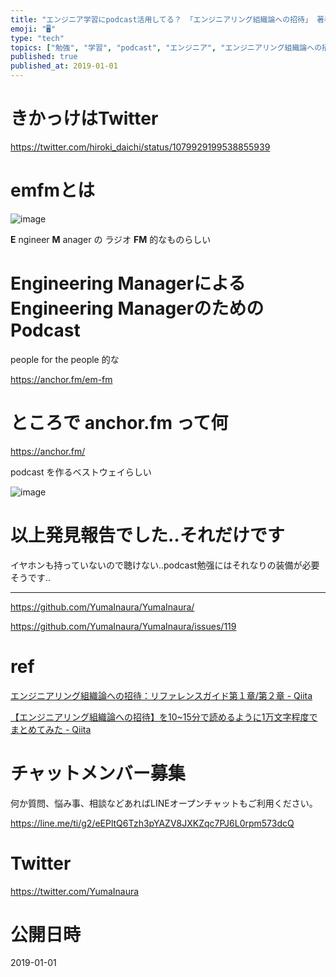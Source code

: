```yaml
---
title: "エンジニア学習にpodcast活用してる？ 「エンジニアリング組織論への招待」 著者の podcast を発見！  @hiroki_daic"
emoji: "🖥"
type: "tech"
topics: ["勉強", "学習", "podcast", "エンジニア", "エンジニアリング組織論への招待"]
published: true
published_at: 2019-01-01
---
```


# きかっけはTwitter

https://twitter.com/hiroki_daichi/status/1079929199538855939



# emfmとは

![image](https://user-images.githubusercontent.com/13635059/50570036-6f5f3000-0dbd-11e9-9427-9b62a6d4d748.png)

**E** ngineer **M** anager の ラジオ **FM** 的なものらしい

# Engineering ManagerによるEngineering ManagerのためのPodcast

people for the people 的な

https://anchor.fm/em-fm

# ところで anchor.fm って何

https://anchor.fm/

podcast を作るベストウェイらしい

![image](https://user-images.githubusercontent.com/13635059/50570039-8a31a480-0dbd-11e9-9a7c-26190100a5e7.png)



# 以上発見報告でした‥それだけです

イヤホンも持っていないので聴けない‥podcast勉强にはそれなりの装備が必要そうです‥


---

https://github.com/YumaInaura/YumaInaura/

https://github.com/YumaInaura/YumaInaura/issues/119

# ref

[エンジニアリング組織論への招待：リファレンスガイド第１章/第２章 - Qiita](https://qiita.com/hirokidaichi/items/195d42ee056ea85a3150)


[【エンジニアリング組織論への招待】を10~15分で読めるように1万文字程度でまとめてみた - Qiita](https://qiita.com/kamesennin/items/89d479112554a6f9d038)








<!-- Update From Qiita API -->

# チャットメンバー募集


何か質問、悩み事、相談などあればLINEオープンチャットもご利用ください。

https://line.me/ti/g2/eEPltQ6Tzh3pYAZV8JXKZqc7PJ6L0rpm573dcQ





# Twitter


https://twitter.com/YumaInaura


<!-- Update From Qiita API -->



# 公開日時

2019-01-01
